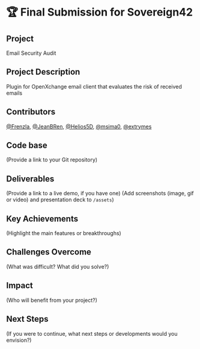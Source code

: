 # 🏆 Final Submission for Sovereign42

## Project
Email Security Audit

## Project Description
Plugin for OpenXchange email client that evaluates the risk of received emails


## Contributors
<a href="https://github.com/Frenzla">@Frenzla</a>, <a href="https://github.com/JeanBRen">@JeanBRen</a>, <a href="https://github.com/Helios5D">@Helios5D</a>, <a href="https://github.com/msima0">@msima0</a>, <a href="https://github.com/extrymes">@extrymes</a>

## Code base
(Provide a link to your Git repository)

## Deliverables 
(Provide a link to a live demo, if you have one)
(Add screenshots (image, gif or video) and presentation deck to `/assets`)

## Key Achievements
(Highlight the main features or breakthroughs)

## Challenges Overcome
(What was difficult? What did you solve?)

## Impact
(Who will benefit from your project?)

## Next Steps
(If you were to continue, what next steps or developments would you envision?)
